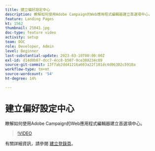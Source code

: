```yaml
---
title: 建立偏好設定中心
description: 瞭解如何使用Adobe Campaign的Web應用程式編輯器建立首選項中心。
feature: Landing Pages
kt: 1562
thumbnail: 25041.jpg
doc-type: feature video
activity: setup
team: DOC
role: Developer, Admin
level: Beginner
last-substantial-update: 2023-03-10T00:00:00Z
exl-id: d14d0b67-dcc7-4cc8-b507-9ce389234c09
source-git-commit: 13f7ab2dd41216a603a22f181dc4d06302c5918a
workflow-type: tm+mt
source-wordcount: '54'
ht-degree: 14%

---
```


# 建立偏好設定中心

瞭解如何使用Adobe Campaign的Web應用程式編輯器建立首選項中心。

>[!VIDEO](https://video.tv.adobe.com/v/25041?quality=12&learn=on)

有關詳細資訊，請參閱 [建立登錄頁](https://experienceleague.adobe.com/docs/campaign-classic/using/designing-content/editing-html-content/creating-a-landing-page.html)。
